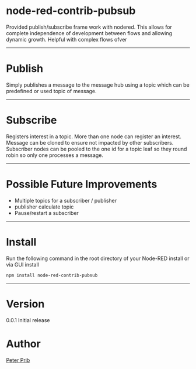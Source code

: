 # node-red-contrib-pubsub

Provided publish/subscribe frame work with nodered.  This allows for complete independence of development between flows and allowing dynamic growth.  Helpful with complex flows ofver

------------------------------------------------------------

# Publish

Simply publishes a message to the message hub using a topic which can be predefined or used topic of message.

------------------------------------------------------------

# Subscribe

Registers interest in a topic.
More than one node can register an interest.
Message can be cloned to ensure not impacted by other subscribers.
Subscriber nodes can be pooled to the one id for a topic leaf so they round robin so only one processes a message.

------------------------------------------------------------

# Possible Future Improvements

* Multiple topics for a subscriber / publisher
* publisher calculate topic
* Pause/restart a subscriber

------------------------------------------------------------

# Install

Run the following command in the root directory of your Node-RED install or via GUI install

	npm install node-red-contrib-pubsub

------------------------------------------------------------

# Version


0.0.1 Initial release

# Author

[Peter Prib][3]

[1]: http://nodered.org "node-red home page"

[2]: https://www.npmjs.com/package/node-red-contrib-pubsub "source code"

[3]: https://github.com/peterprib "base github"
